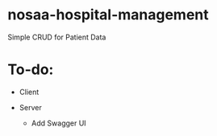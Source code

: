 # nosaa-hospital-management
Simple CRUD for Patient Data

# To-do:
- Client

- Server
    - Add Swagger UI